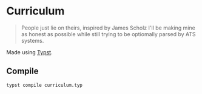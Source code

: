 # Curriculum
> People just lie on theirs, inspired by James Scholz I'll be making mine as honest as possible while still trying to be optiomally parsed by ATS systems.

Made using [Typst](https://typst.app/).

## Compile
```sh
typst compile curriculum.typ
```